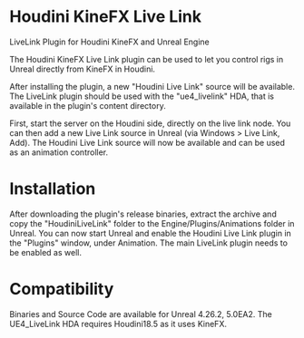 # Houdini KineFX Live Link

LiveLink Plugin for Houdini KineFX and Unreal Engine

The Houdini KineFX Live Link plugin can be used to let you control rigs in Unreal directly from KineFX in Houdini.

After installing the plugin, a new "Houdini Live Link" source will be available.
The LiveLink plugin should be used with the "ue4_livelink" HDA, that is available in the plugin's content directory.

First, start the server on the Houdini side, directly on the live link node.
You can then add a new Live Link source in Unreal (via Windows > Live Link, Add).
The Houdini Live Link source will now be available and can be used as an animation controller.

# Installation

After downloading the plugin's release binaries, extract the archive and copy the "HoudiniLiveLink" folder to the Engine/Plugins/Animations folder in Unreal.
You can now start Unreal and enable the Houdini Live Link plugin in the "Plugins" window, under Animation.
The main LiveLink plugin needs to be enabled as well.

# Compatibility

Binaries and Source Code are available for Unreal 4.26.2, 5.0EA2.
The UE4_LiveLink HDA requires Houdini18.5 as it uses KineFX.
